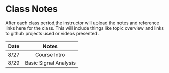 # Class Notes

After each class period,the instructor will upload the notes and reference links here for the class.  This will include things like topic overview and links to github projects used or videos presented.  

| Date | Notes |
| :---: | :---: |
| 8/27 | Course Intro |
| 8/29 | Basic Signal Analysis |